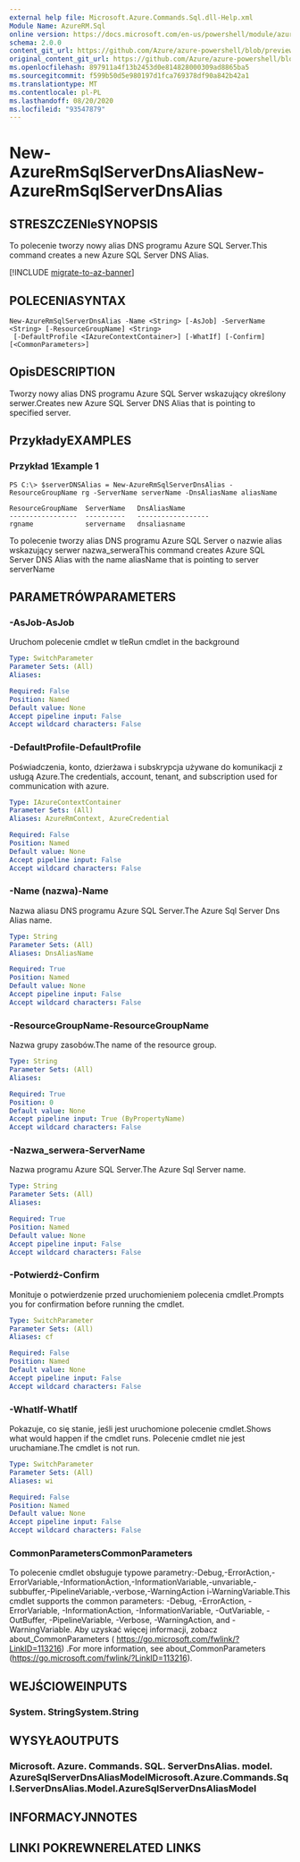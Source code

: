 ```yaml
---
external help file: Microsoft.Azure.Commands.Sql.dll-Help.xml
Module Name: AzureRM.Sql
online version: https://docs.microsoft.com/en-us/powershell/module/azurerm.sql/new-azurermsqlserverdnsalias
schema: 2.0.0
content_git_url: https://github.com/Azure/azure-powershell/blob/preview/src/ResourceManager/Sql/Commands.Sql/help/New-AzureRmSqlServerDnsAlias.md
original_content_git_url: https://github.com/Azure/azure-powershell/blob/preview/src/ResourceManager/Sql/Commands.Sql/help/New-AzureRmSqlServerDnsAlias.md
ms.openlocfilehash: 897911a4f13b2453d0e814828000309ad8865ba5
ms.sourcegitcommit: f599b50d5e980197d1fca769378df90a842b42a1
ms.translationtype: MT
ms.contentlocale: pl-PL
ms.lasthandoff: 08/20/2020
ms.locfileid: "93547879"
---
```

# <span data-ttu-id="87de6-101">New-AzureRmSqlServerDnsAlias</span><span class="sxs-lookup"><span data-stu-id="87de6-101">New-AzureRmSqlServerDnsAlias</span></span>

## <span data-ttu-id="87de6-102">STRESZCZENIe</span><span class="sxs-lookup"><span data-stu-id="87de6-102">SYNOPSIS</span></span>
<span data-ttu-id="87de6-103">To polecenie tworzy nowy alias DNS programu Azure SQL Server.</span><span class="sxs-lookup"><span data-stu-id="87de6-103">This command creates a new Azure SQL Server DNS Alias.</span></span>

[!INCLUDE [migrate-to-az-banner](../../includes/migrate-to-az-banner.md)]

## <span data-ttu-id="87de6-104">POLECENIA</span><span class="sxs-lookup"><span data-stu-id="87de6-104">SYNTAX</span></span>

```
New-AzureRmSqlServerDnsAlias -Name <String> [-AsJob] -ServerName <String> [-ResourceGroupName] <String>
 [-DefaultProfile <IAzureContextContainer>] [-WhatIf] [-Confirm] [<CommonParameters>]
```

## <span data-ttu-id="87de6-105">Opis</span><span class="sxs-lookup"><span data-stu-id="87de6-105">DESCRIPTION</span></span>
<span data-ttu-id="87de6-106">Tworzy nowy alias DNS programu Azure SQL Server wskazujący określony serwer.</span><span class="sxs-lookup"><span data-stu-id="87de6-106">Creates new Azure SQL Server DNS Alias that is pointing to specified server.</span></span>

## <span data-ttu-id="87de6-107">Przykłady</span><span class="sxs-lookup"><span data-stu-id="87de6-107">EXAMPLES</span></span>

### <span data-ttu-id="87de6-108">Przykład 1</span><span class="sxs-lookup"><span data-stu-id="87de6-108">Example 1</span></span>
```
PS C:\> $serverDNSAlias = New-AzureRmSqlServerDnsAlias -ResourceGroupName rg -ServerName serverName -DnsAliasName aliasName

ResourceGroupName  ServerName   DnsAliasName
-----------------  ----------   ------------------
rgname             servername   dnsaliasname
```

<span data-ttu-id="87de6-109">To polecenie tworzy alias DNS programu Azure SQL Server o nazwie alias wskazujący serwer nazwa_serwera</span><span class="sxs-lookup"><span data-stu-id="87de6-109">This command creates Azure SQL Server DNS Alias with the name aliasName that is pointing to server serverName</span></span>

## <span data-ttu-id="87de6-110">PARAMETRÓW</span><span class="sxs-lookup"><span data-stu-id="87de6-110">PARAMETERS</span></span>

### <span data-ttu-id="87de6-111">-AsJob</span><span class="sxs-lookup"><span data-stu-id="87de6-111">-AsJob</span></span>
<span data-ttu-id="87de6-112">Uruchom polecenie cmdlet w tle</span><span class="sxs-lookup"><span data-stu-id="87de6-112">Run cmdlet in the background</span></span>
```yaml
Type: SwitchParameter
Parameter Sets: (All)
Aliases:

Required: False
Position: Named
Default value: None
Accept pipeline input: False
Accept wildcard characters: False
```

### <span data-ttu-id="87de6-113">-DefaultProfile</span><span class="sxs-lookup"><span data-stu-id="87de6-113">-DefaultProfile</span></span>
<span data-ttu-id="87de6-114">Poświadczenia, konto, dzierżawa i subskrypcja używane do komunikacji z usługą Azure.</span><span class="sxs-lookup"><span data-stu-id="87de6-114">The credentials, account, tenant, and subscription used for communication with azure.</span></span>

```yaml
Type: IAzureContextContainer
Parameter Sets: (All)
Aliases: AzureRmContext, AzureCredential

Required: False
Position: Named
Default value: None
Accept pipeline input: False
Accept wildcard characters: False
```

### <span data-ttu-id="87de6-115">-Name (nazwa)</span><span class="sxs-lookup"><span data-stu-id="87de6-115">-Name</span></span>
<span data-ttu-id="87de6-116">Nazwa aliasu DNS programu Azure SQL Server.</span><span class="sxs-lookup"><span data-stu-id="87de6-116">The Azure Sql Server Dns Alias name.</span></span>

```yaml
Type: String
Parameter Sets: (All)
Aliases: DnsAliasName

Required: True
Position: Named
Default value: None
Accept pipeline input: False
Accept wildcard characters: False
```

### <span data-ttu-id="87de6-117">-ResourceGroupName</span><span class="sxs-lookup"><span data-stu-id="87de6-117">-ResourceGroupName</span></span>
<span data-ttu-id="87de6-118">Nazwa grupy zasobów.</span><span class="sxs-lookup"><span data-stu-id="87de6-118">The name of the resource group.</span></span>

```yaml
Type: String
Parameter Sets: (All)
Aliases:

Required: True
Position: 0
Default value: None
Accept pipeline input: True (ByPropertyName)
Accept wildcard characters: False
```

### <span data-ttu-id="87de6-119">-Nazwa_serwera</span><span class="sxs-lookup"><span data-stu-id="87de6-119">-ServerName</span></span>
<span data-ttu-id="87de6-120">Nazwa programu Azure SQL Server.</span><span class="sxs-lookup"><span data-stu-id="87de6-120">The Azure Sql Server name.</span></span>

```yaml
Type: String
Parameter Sets: (All)
Aliases:

Required: True
Position: Named
Default value: None
Accept pipeline input: False
Accept wildcard characters: False
```

### <span data-ttu-id="87de6-121">-Potwierdź</span><span class="sxs-lookup"><span data-stu-id="87de6-121">-Confirm</span></span>
<span data-ttu-id="87de6-122">Monituje o potwierdzenie przed uruchomieniem polecenia cmdlet.</span><span class="sxs-lookup"><span data-stu-id="87de6-122">Prompts you for confirmation before running the cmdlet.</span></span>

```yaml
Type: SwitchParameter
Parameter Sets: (All)
Aliases: cf

Required: False
Position: Named
Default value: None
Accept pipeline input: False
Accept wildcard characters: False
```

### <span data-ttu-id="87de6-123">-WhatIf</span><span class="sxs-lookup"><span data-stu-id="87de6-123">-WhatIf</span></span>
<span data-ttu-id="87de6-124">Pokazuje, co się stanie, jeśli jest uruchomione polecenie cmdlet.</span><span class="sxs-lookup"><span data-stu-id="87de6-124">Shows what would happen if the cmdlet runs.</span></span>
<span data-ttu-id="87de6-125">Polecenie cmdlet nie jest uruchamiane.</span><span class="sxs-lookup"><span data-stu-id="87de6-125">The cmdlet is not run.</span></span>

```yaml
Type: SwitchParameter
Parameter Sets: (All)
Aliases: wi

Required: False
Position: Named
Default value: None
Accept pipeline input: False
Accept wildcard characters: False
```

### <span data-ttu-id="87de6-126">CommonParameters</span><span class="sxs-lookup"><span data-stu-id="87de6-126">CommonParameters</span></span>
<span data-ttu-id="87de6-127">To polecenie cmdlet obsługuje typowe parametry:-Debug,-ErrorAction,-ErrorVariable,-InformationAction,-InformationVariable,-unvariable,-subbuffer,-PipelineVariable,-verbose,-WarningAction i-WarningVariable.</span><span class="sxs-lookup"><span data-stu-id="87de6-127">This cmdlet supports the common parameters: -Debug, -ErrorAction, -ErrorVariable, -InformationAction, -InformationVariable, -OutVariable, -OutBuffer, -PipelineVariable, -Verbose, -WarningAction, and -WarningVariable.</span></span> <span data-ttu-id="87de6-128">Aby uzyskać więcej informacji, zobacz about_CommonParameters ( https://go.microsoft.com/fwlink/?LinkID=113216) .</span><span class="sxs-lookup"><span data-stu-id="87de6-128">For more information, see about_CommonParameters (https://go.microsoft.com/fwlink/?LinkID=113216).</span></span>

## <span data-ttu-id="87de6-129">WEJŚCIOWE</span><span class="sxs-lookup"><span data-stu-id="87de6-129">INPUTS</span></span>

### <span data-ttu-id="87de6-130">System. String</span><span class="sxs-lookup"><span data-stu-id="87de6-130">System.String</span></span>

## <span data-ttu-id="87de6-131">WYSYŁA</span><span class="sxs-lookup"><span data-stu-id="87de6-131">OUTPUTS</span></span>

### <span data-ttu-id="87de6-132">Microsoft. Azure. Commands. SQL. ServerDnsAlias. model. AzureSqlServerDnsAliasModel</span><span class="sxs-lookup"><span data-stu-id="87de6-132">Microsoft.Azure.Commands.Sql.ServerDnsAlias.Model.AzureSqlServerDnsAliasModel</span></span>

## <span data-ttu-id="87de6-133">INFORMACYJN</span><span class="sxs-lookup"><span data-stu-id="87de6-133">NOTES</span></span>

## <span data-ttu-id="87de6-134">LINKI POKREWNE</span><span class="sxs-lookup"><span data-stu-id="87de6-134">RELATED LINKS</span></span>
